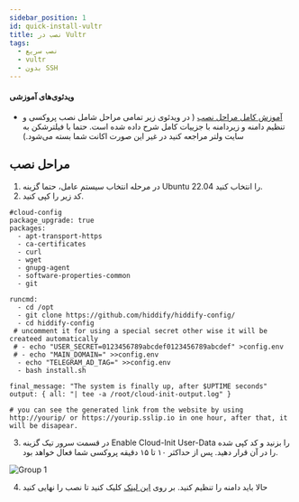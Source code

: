 ```yaml
---
sidebar_position: 1
id: quick-install-vultr
title: نصب در Vultr
tags:
  - نصب سریع
  - vultr
  - بدون SSH
---
```


#### ویدئوی‌های آموزشی

- [آموزش کامل مراحل نصب](https://www.youtube.com/watch?v=hRRg10BURJI) ( در
  ویدئوی زیر تمامی مراحل شامل نصب پروکسی و تنظیم دامنه و زیردامنه با جزییات کامل
  شرح داده شده است. حتما با فیلترشکن به سایت ولتر مراجعه کنید در غیر این صورت
  اکانت شما بسته می‌شود.)

## مراحل نصب

1. در مرحله انتخاب سیستم عامل، حتما گزینه Ubuntu 22.04 را انتخاب کنید.
2. کد زیر را کپی کنید.

```
#cloud-config
package_upgrade: true
packages:
  - apt-transport-https
  - ca-certificates
  - curl
  - wget
  - gnupg-agent
  - software-properties-common
  - git

runcmd:
  - cd /opt
  - git clone https://github.com/hiddify/hiddify-config/
  - cd hiddify-config
 # uncomment it for using a special secret other wise it will be createed automatically
 # - echo "USER_SECRET=0123456789abcdef0123456789abcdef" >config.env
 # - echo "MAIN_DOMAIN=" >>config.env
  - echo "TELEGRAM_AD_TAG=" >>config.env
  - bash install.sh

final_message: "The system is finally up, after $UPTIME seconds"
output: { all: "| tee -a /root/cloud-init-output.log" }

# you can see the generated link from the website by using http://yourip/ or https://yourip.sslip.io in one hour, after that, it will be disapear.
```

3. در قسمت سرور تیک گزینه Enable Cloud-Init User-Data را بزنید و کد کپی شده را
   در آن قرار دهید. پس از حداکثر ۱۰ تا ۱۵ دقیقه پروکسی شما فعال خواهد بود.

![Group 1](https://user-images.githubusercontent.com/79760104/221190008-239cd200-4184-4c05-82ea-ff00a47e920e.jpg)

4. حالا باید دامنه را تنظیم کنید. بر روی
   [این لینک](https://github.com/hiddify/hiddify-config/wiki/%D8%B1%D8%A7%D9%87%D9%86%D9%85%D8%A7%DB%8C-%D8%AA%D9%86%D8%B8%DB%8C%D9%85-%D8%AF%D8%A7%D9%85%D9%86%D9%87-%D9%88-%D8%B2%DB%8C%D8%B1-%D8%AF%D8%A7%D9%85%D9%86%D9%87)
   کلیک کنید تا نصب را نهایی کنید
